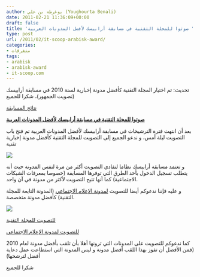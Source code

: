 ```yaml
---
author: يوغرطة بن علي (Youghourta Benali)
date: 2011-02-21 11:36:09+00:00
draft: false
title: 'صوتوا للمجلة التقنية في مسابقة أرابيسك لأفضل المدونات العربية '
type: post
url: /2011/02/it-scoop-arabisk-award/
categories:
- متفرقات
tags:
- arabisk
- arabisk-award
- it-scoop.com
---
```


تحديث: تم اختيار المجلة التقنية كأفضل مدونة إخبارية لسنة 2010 في مسابقة أرابيسك (تصويت الجمهور)، شكرا للجميع




[نتائج المسابقة](http://arabisk-award.com/)




**[صوتوا للمجلة التقنية في مسابقة أرابيسك لأفضل المدونات العربية](https://www.it-scoop.com/2011/02/it-scoop-arabisk-award/)**


بعد أن انتهت فترة الترشيحات في مسابقة أرابيسك لأفضل المدونات العربية تم فتح باب التصويت ليلة أمس، و ندعو الجميع إلى التصويت للمجلة التقنية كأفضل مدونة إخبارية تقنية


[![](https://www.it-scoop.com/wp-content/uploads/it-scoop-logo.png)
](https://www.it-scoop.com/2011/02/it-scoop-arabisk-award/)


و تعتمد مسابقة أرابيسك نظاما لتفادي التصويت أكثر من مرة لنفس المدونة حيث أنه يتطلب تسجيل الدخول بأحد الطرق التي توفرها المسابقة (خصوصا بمعرفات الشبكات الاجتماعية) كما أنها تتيح التصويت لأكثر من مدونة في آن واحد.

و عليه فإننا ندعوكم أيضا للتصويت [لمدونة الإعلام الاجتماعي](http://socialmedia4arab.com/) (المدونة التابعة للمجلة التقنية) كأفضل مدونة متخصصة.


[![](http://socialmedia4arab.com/wp-content/uploads/2010/07/header4.png )
](https://www.it-scoop.com/2011/02/it-scoop-arabisk-award/)


[للتصويت للمجلة التقنية](http://arabisk-award.com/blog.php?id=11)

[للتصويت لمدونة الإعلام الاجتماعي](http://arabisk-award.com/blog.php?id=12)

كما ندعوكم للتصويت على المدونات التي ترونها أهلا بأن تلقب بأفضل مدونة لعام 2010 (فمن الأفضل أن تفوز بهذا اللقب أفضل مدونة و ليس المدونة التي استطاعت عمل دعاية أفضل لترشحها)

شكرا للجميع
